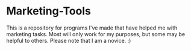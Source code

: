 # Marketing-Tools
This is a repository for programs I've made that have helped me with marketing tasks. Most will only work for my purposes, but some may be helpful to others.
Please note that I am a novice. :)

